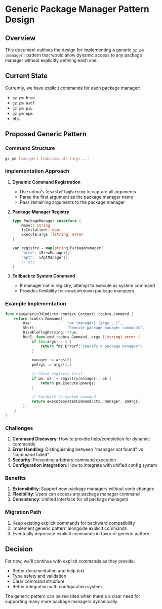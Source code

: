 # Generic Package Manager Pattern Design

## Overview

This document outlines the design for implementing a generic `gz pm [manager]` pattern that would allow dynamic access to any package manager without explicitly defining each one.

## Current State

Currently, we have explicit commands for each package manager:
- `gz pm brew`
- `gz pm asdf`
- `gz pm pip`
- `gz pm npm`
- etc.

## Proposed Generic Pattern

### Command Structure

```bash
gz pm [manager] [subcommand] [args...]
```

### Implementation Approach

1. **Dynamic Command Registration**
   - Use cobra's `DisableFlagParsing` to capture all arguments
   - Parse the first argument as the package manager name
   - Pass remaining arguments to the package manager

2. **Package Manager Registry**
   ```go
   type PackageManager interface {
       Name() string
       IsInstalled() bool
       Execute(args []string) error
   }
   
   var registry = map[string]PackageManager{
       "brew": &BrewManager{},
       "apt":  &AptManager{},
       // etc.
   }
   ```

3. **Fallback to System Command**
   - If manager not in registry, attempt to execute as system command
   - Provides flexibility for new/unknown package managers

### Example Implementation

```go
func newGenericPMCmd(ctx context.Context) *cobra.Command {
    return &cobra.Command{
        Use:                "pm [manager] [args...]",
        Short:              "Execute package manager commands",
        DisableFlagParsing: true,
        RunE: func(cmd *cobra.Command, args []string) error {
            if len(args) < 1 {
                return fmt.Errorf("specify a package manager")
            }
            
            manager := args[0]
            pmArgs := args[1:]
            
            // Check registry first
            if pm, ok := registry[manager]; ok {
                return pm.Execute(pmArgs)
            }
            
            // Fallback to system command
            return executeSystemCommand(ctx, manager, pmArgs)
        },
    }
}
```

### Challenges

1. **Command Discovery**: How to provide help/completion for dynamic commands
2. **Error Handling**: Distinguishing between "manager not found" vs "command failed"
3. **Security**: Preventing arbitrary command execution
4. **Configuration Integration**: How to integrate with unified config system

### Benefits

1. **Extensibility**: Support new package managers without code changes
2. **Flexibility**: Users can access any package manager command
3. **Consistency**: Unified interface for all package managers

### Migration Path

1. Keep existing explicit commands for backward compatibility
2. Implement generic pattern alongside explicit commands
3. Eventually deprecate explicit commands in favor of generic pattern

## Decision

For now, we'll continue with explicit commands as they provide:
- Better documentation and help text
- Type safety and validation
- Clear command structure
- Better integration with configuration system

The generic pattern can be revisited when there's a clear need for supporting many more package managers dynamically.